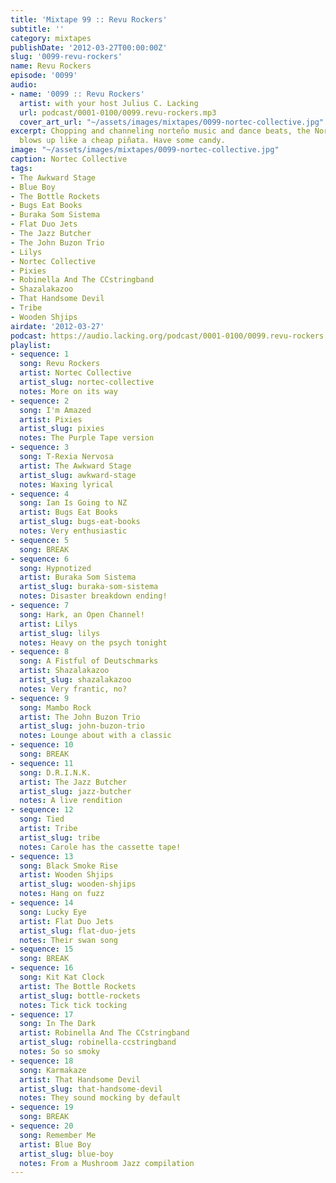 ```yaml
---
title: 'Mixtape 99 :: Revu Rockers'
subtitle: ''
category: mixtapes
publishDate: '2012-03-27T00:00:00Z'
slug: '0099-revu-rockers'
name: Revu Rockers
episode: '0099'
audio:
- name: '0099 :: Revu Rockers'
  artist: with your host Julius C. Lacking
  url: podcast/0001-0100/0099.revu-rockers.mp3
  cover_art_url: "~/assets/images/mixtapes/0099-nortec-collective.jpg"
excerpt: Chopping and channeling norteño music and dance beats, the Nortec Collective
  blows up like a cheap piñata. Have some candy.
image: "~/assets/images/mixtapes/0099-nortec-collective.jpg"
caption: Nortec Collective
tags:
- The Awkward Stage
- Blue Boy
- The Bottle Rockets
- Bugs Eat Books
- Buraka Som Sistema
- Flat Duo Jets
- The Jazz Butcher
- The John Buzon Trio
- Lilys
- Nortec Collective
- Pixies
- Robinella And The CCstringband
- Shazalakazoo
- That Handsome Devil
- Tribe
- Wooden Shjips
airdate: '2012-03-27'
podcast: https://audio.lacking.org/podcast/0001-0100/0099.revu-rockers.mp3
playlist:
- sequence: 1
  song: Revu Rockers
  artist: Nortec Collective
  artist_slug: nortec-collective
  notes: More on its way
- sequence: 2
  song: I'm Amazed
  artist: Pixies
  artist_slug: pixies
  notes: The Purple Tape version
- sequence: 3
  song: T-Rexia Nervosa
  artist: The Awkward Stage
  artist_slug: awkward-stage
  notes: Waxing lyrical
- sequence: 4
  song: Ian Is Going to NZ
  artist: Bugs Eat Books
  artist_slug: bugs-eat-books
  notes: Very enthusiastic
- sequence: 5
  song: BREAK
- sequence: 6
  song: Hypnotized
  artist: Buraka Som Sistema
  artist_slug: buraka-som-sistema
  notes: Disaster breakdown ending!
- sequence: 7
  song: Hark, an Open Channel!
  artist: Lilys
  artist_slug: lilys
  notes: Heavy on the psych tonight
- sequence: 8
  song: A Fistful of Deutschmarks
  artist: Shazalakazoo
  artist_slug: shazalakazoo
  notes: Very frantic, no?
- sequence: 9
  song: Mambo Rock
  artist: The John Buzon Trio
  artist_slug: john-buzon-trio
  notes: Lounge about with a classic
- sequence: 10
  song: BREAK
- sequence: 11
  song: D.R.I.N.K.
  artist: The Jazz Butcher
  artist_slug: jazz-butcher
  notes: A live rendition
- sequence: 12
  song: Tied
  artist: Tribe
  artist_slug: tribe
  notes: Carole has the cassette tape!
- sequence: 13
  song: Black Smoke Rise
  artist: Wooden Shjips
  artist_slug: wooden-shjips
  notes: Hang on fuzz
- sequence: 14
  song: Lucky Eye
  artist: Flat Duo Jets
  artist_slug: flat-duo-jets
  notes: Their swan song
- sequence: 15
  song: BREAK
- sequence: 16
  song: Kit Kat Clock
  artist: The Bottle Rockets
  artist_slug: bottle-rockets
  notes: Tick tick tocking
- sequence: 17
  song: In The Dark
  artist: Robinella And The CCstringband
  artist_slug: robinella-ccstringband
  notes: So so smoky
- sequence: 18
  song: Karmakaze
  artist: That Handsome Devil
  artist_slug: that-handsome-devil
  notes: They sound mocking by default
- sequence: 19
  song: BREAK
- sequence: 20
  song: Remember Me
  artist: Blue Boy
  artist_slug: blue-boy
  notes: From a Mushroom Jazz compilation
---
```


